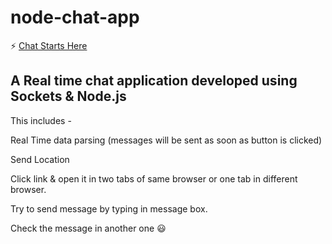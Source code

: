 # node-chat-app

:zap:
<a target="_blank" href="https://fierce-reaches-35986.herokuapp.com" > Chat Starts Here </a>

## A Real time chat application developed using Sockets & Node.js

This includes - 

Real Time data parsing (messages will be sent as soon as button is clicked)

Send Location 

Click link & open it in two tabs of same browser or one tab in different browser. 

Try to send message by typing in message box. 

Check the message in another one  :smiley:




